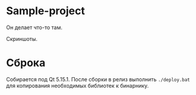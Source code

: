 # Sample-project

Он делает что-то там.

Скриншоты.

# Сброка

Собирается под Qt 5.15.1.
После сборки в релиз выполнить `./deploy.bat` для копирования необходимых библиотек к бинарнику.
